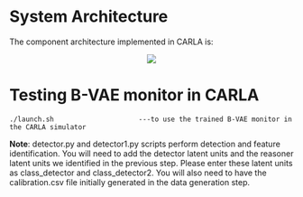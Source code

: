 # System Architecture

The component architecture implemented in CARLA is:

<p align="center">
   <img src="https://github.com/scope-lab-vu/Beta-VAE-OOD-Detector/blob/main/figures/Carla-block-diagram.png" align="center" >
</p>

# Testing B-VAE monitor in CARLA

```
./launch.sh                     ---to use the trained B-VAE monitor in the CARLA simulator

```
**Note**: detector.py and detector1.py scripts perform detection and feature identification. You will need to add the detector latent units and the reasoner latent units we identified in the previous step. Please enter these latent units as class_detector and class_detector2. You will also need to have the calibration.csv file initially generated in the data generation step. 

